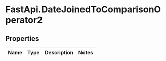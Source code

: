 # FastApi.DateJoinedToComparisonOperator2

## Properties
Name | Type | Description | Notes
------------ | ------------- | ------------- | -------------
